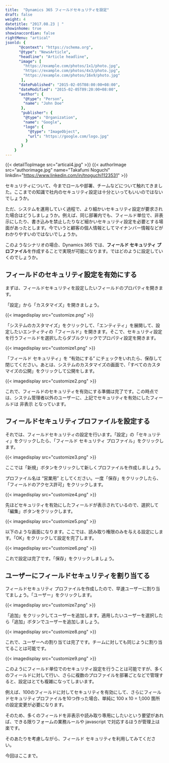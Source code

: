 ```yaml
---
title:  "Dynamics 365 フィールドセキュリティを設定"
draft: false
weight: 4
datetitle: "2017.08.23 | "
showinhome: true
showinaccordian: false
rightMenu: "artical"
jsonld: {
      "@context": "https://schema.org",
      "@type": "NewsArticle",
      "headline": "Article headline",
      "image": [
        "https://example.com/photos/1x1/photo.jpg",
        "https://example.com/photos/4x3/photo.jpg",
        "https://example.com/photos/16x9/photo.jpg"
       ],
      "datePublished": "2015-02-05T08:00:00+08:00",
      "dateModified": "2015-02-05T09:20:00+08:00",
      "author": {
        "@type": "Person",
        "name": "John Doe"
       },
       "publisher": {
        "@type": "Organization",
        "name": "Google",
        "logo": {
          "@type": "ImageObject",
          "url": "https://google.com/logo.jpg"
         }
       }
    }
---
```

{{< detailTopImage src="artical4.jpg" >}}
{{< authorImage src="authorimage.jpg" name="Takafumi Noguchi" linkdin="https://www.linkedin.com/in/tnoguchi1123531" >}}
<!-- Intro  -->
セキュリティについて、今までロールや部署、チームなどについて触れてきました。ここまでの知識で社内のセキュリティ設定は十分といってもいいのではないでしょうか。

 

ただ、システムを運用していく過程で、より細かいセキュリティ設定が要求された場合はどうしましょうか。例えば、同じ部署内でも、フィールド単位で、非表示にしたり、書き込みを禁止したりなど細かいセキュリティ設定を必要とする場面があったとします。今でいうと顧客の個人情報としてマイナンバー情報などがわかりやすいのではないでしょうか。

 

このようなシナリオの場合、Dynamics 365 では、**フィールド セキュリティ プロファイル**を作成することで実現が可能になります。ではどのように設定していくのでしょうか。

## フィールドのセキュリティ設定を有効にする
まずは、フィールドセキュリティを設定したいフィールドのプロパティを開きます。

「設定」から「カスタマイズ」を開きましょう。
<!-- Image= customize.png -->
{{< imagedisplay src="customize.png" >}}

「システムのカスタマイズ」をクリックして、「エンティティ」を展開して、設定したいエンティティの「フィールド」を開きます。そこで、セキュリティ設定を行うフィールドを選択したらダブルクリックでプロパティ設定を開きます。
<!-- Image= customize1.png -->
{{< imagedisplay src="customize1.png" >}}

「フィールド セキュリティ」を “有効にする” にチェックをいれたら、保存して閉じてください。あとは、システムのカスタマイズの画面で、「すべてのカスタマイズの公開」をクリックして公開をします。
<!-- Image= customize2.png -->
{{< imagedisplay src="customize2.png" >}}

これで、フィールドのセキュリティを有効にする準備は完了です。この時点では、システム管理者以外のユーザーに、上記でセキュリティを有効にしたフィールドは 非表示 となっています。


## フィールドセキュリティプロファイルを設定する
それでは、フィールドセキュリティの設定を行います。「設定」の「セキュリティ」をクリックしたら、「フィールド セキュリティ プロファイル」をクリックします。
<!-- Image= customize3.png -->
{{< imagedisplay src="customize3.png" >}}

ここでは「新規」ボタンをクリックして新しくプロファイルを作成しましょう。

プロファイル名は “営業用” としてください。一度「保存」をクリックしたら、「フィールドのアクセス許可」をクリックします。
<!-- Image= customize4.png -->
{{< imagedisplay src="customize4.png" >}}

先ほどセキュリティを有効にしたフィールドが表示されているので、選択して「編集」ボタンをクリックします。
<!-- Image= customize5.png -->
{{< imagedisplay src="customize5.png" >}}

以下のような画面になります。ここでは、読み取り権限のみを与える設定にします。「OK」をクリックして設定を完了します。

<!-- Image= customize6.png -->
{{< imagedisplay src="customize6.png" >}}

これで設定は完了です。「保存」をクリックしましょう。

## ユーザーにフィールドセキュリティを割り当てる
フィールドセキュリティ プロファイルを作成したので、早速ユーザーに割り当てましょう。「ユーザー」をクリックします。
<!-- Image= customize7.png -->
{{< imagedisplay src="customize7.png" >}}

「追加」をクリックしてユーザーを追加します。適用したいユーザーを選択したら「追加」ボタンでユーザーを追加しましょう。
<!-- Image= customize8.png -->
{{< imagedisplay src="customize8.png" >}}

これで、ユーザーへの割り当ては完了です。チームに対しても同じように割り当てることは可能です。
<!-- Image= customize9.png -->
{{< imagedisplay src="customize9.png" >}}


このようにフィールド単位でのセキュリティ設定を行うことは可能ですが、多くのフィールドに対して行い、さらに複数のプロファイルを部署ごとなどで管理すると、設定はとても複雑になってしまいます。

例えば、100のフィールドに対してセキュリティを有効にして、さらにフィールドセキュリティプロファイルを10つ作った場合、単純に 100 x 10 = 1,000 箇所の設定変更が必要になります。

そのため、多くのフィールドを非表示や読み取り専用にしたいという要望があれば、できる限りフォームの業務ルールや javascript で対応するほうが管理上は楽です。

そのあたりを考慮しながら、フィールド セキュリティを利用してみてください。

 
今回はここまで。    
&nbsp;